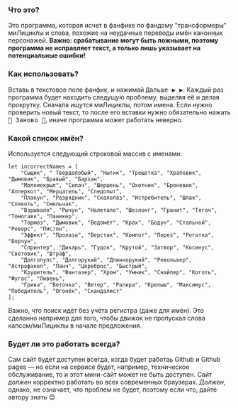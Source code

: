 
### Что это?
Это программа, которая исчет в фанфике по фандому "трансформеры"
миЛициклы и слова, похожие на неудачные переводы имён канонных персонажей.
**Важно: срабатывание могут быть ложными, поэтому программа не исправляет текст, а только лишь указывает на потенциальные ошибки!**

### Как использовать?
Вставь в текстовое поле фанфик, и нажимай <kbd>Дальше  ▶ ▶</kbd>. Каждый раз программа будет находить следущую проблему,
выделяя её и делая прокрутку.
Сначала ищутся миЛициклы, потом имена. Если нужно проверить новый текст,
то после его вставки нужно обязательно нажать <kbd>🔁 Заново 🔁</kbd>,
иначе программа может работать неверно.

### Какой список имён?
Используется следующий строковой массив с именами:
```
let incorrectNames = [
    "Сыщик", " Твердолобый", "Нытик", "Трещотка", "Храповик", "Дымовик", "Бравый", "Бархан",
    "Молниекрыл", "Силач", "Шершень", "Охотник", "Броневик", "Апперкот", "Мерцатель", "Следопыт",
    "Плакун", "Разрядник", "Скалолаз", "Истребитель", "Шлак", "Слякоть", "Смельчак", 
    "Взрывало", "Рычун", "Налетало", "Шезлонг", "Гранит", "Тягач", "Томогавк", "Паникер", 
    "Тормоз", "Дымовик", "Водомёт", "Крах", "Бодун", "Стальной", "Реверс", "Пистон",
    "Эффект", "Пролаза", "Верстак", "Компот", "Порез", "Рогатка", "Ворчун",
    "Спринтер", "Дикарь", "Гудок", "Крутой", "Затвор", "Косинус", "Световик", "Штраф",
    "Долгопупс", "Долгорукий", "Длиннорукий", "Револьвер", "Астрофакел", "Панч", "Цереброс", "Быстрый",
    "Крушитель", "Фантазер", "Хром", "Умник", "Снайпер", "Коготь", "Фугас", "Ливень", 
    "Грива", "Веточка", "Ветер", "Рапира", "Крепыш", "Максимус",  "Победитель", "Огонёк", "Скандалист"
];
```
Важно, что поиск идёт без учёта регистра (даже для имён). Это сделанно например для того,
чтобы движок не пропускал слова капсом/миЛициклы в начале предложения.

### Будет ли это работать всегда?
Сам сайт будет доступен всегда, когда
будет работаь Github и Github pages — но если на сервисе будет, например,
техническое обслуживание, то и этот мини-сайт может не быть доступен.
Сайт *должен* корректно работать во всех современных браузерах. *Должен*, однако,
не означает, что проблем не будет, поэтому если что, дайте автору знать 😊